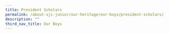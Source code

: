 ```yaml
---
title: President Scholars
permalink: /about-sji-junior/our-heritage/our-boys/president-scholars/
description: ""
third_nav_title: Our Boys
---
```

